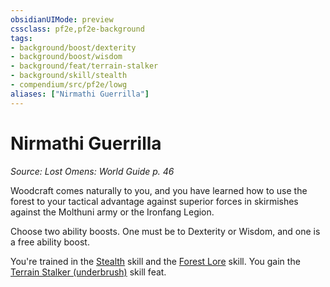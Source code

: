 ```yaml
---
obsidianUIMode: preview
cssclass: pf2e,pf2e-background
tags:
- background/boost/dexterity
- background/boost/wisdom
- background/feat/terrain-stalker
- background/skill/stealth
- compendium/src/pf2e/lowg
aliases: ["Nirmathi Guerrilla"]
---
```

# Nirmathi Guerrilla
*Source: Lost Omens: World Guide p. 46*  

Woodcraft comes naturally to you, and you have learned how to use the forest to your tactical advantage against superior forces in skirmishes against the Molthuni army or the Ironfang Legion.

Choose two ability boosts. One must be to Dexterity or Wisdom, and one is a free ability boost.

You're trained in the [Stealth](/compendium/skills.md#Stealth) skill and the [Forest Lore](/compendium/skills.md#Lore) skill. You gain the [Terrain Stalker (underbrush)](/compendium/feats/terrain-stalker.md) skill feat.